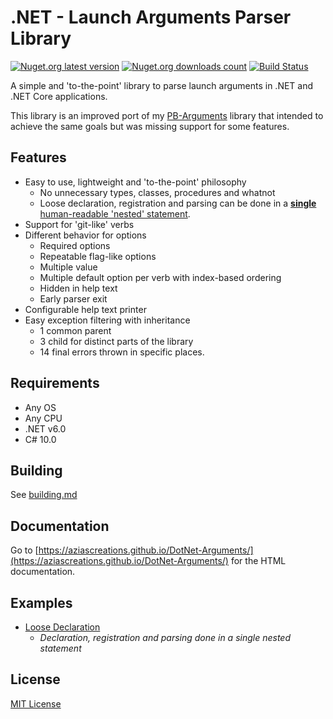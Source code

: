 # .NET - Launch Arguments Parser Library
[![Nuget.org latest version](https://img.shields.io/nuget/v/NibblePoker.Library.Arguments?label=Latest%20version)](https://www.nuget.org/packages/NibblePoker.Library.Arguments)
[![Nuget.org downloads count](https://img.shields.io/nuget/dt/NibblePoker.Library.Arguments?label=Downloads)](https://www.nuget.org/packages/NibblePoker.Library.Arguments)
[![Build Status](https://github.drone.ci.nibblepoker.lu/api/badges/aziascreations/DotNet-Arguments/status.svg)](https://github.drone.ci.nibblepoker.lu/aziascreations/DotNet-Arguments)

A simple and 'to-the-point' library to parse launch arguments in .NET and .NET Core applications.

This library is an improved port of my [PB-Arguments](https://github.com/aziascreations/PB-Arguments) library that intended to achieve the same goals but was missing support for some features.

## Features
* Easy to use, lightweight and 'to-the-point' philosophy
  * No unnecessary types, classes, procedures and whatnot
  * Loose declaration, registration and parsing can be done in a [**single** human-readable 'nested' statement](NibblePoker.Library.Arguments.Demo.LooseDeclaration/Program.cs).
* Support for 'git-like' verbs
* Different behavior for options
  * Required options
  * Repeatable flag-like options
  * Multiple value
  * Multiple default option per verb with index-based ordering
  * Hidden in help text
  * Early parser exit
* Configurable help text printer
* Easy exception filtering with inheritance
  * 1 common parent
  * 3 child for distinct parts of the library
  * 14 final errors thrown in specific places.

## Requirements
* Any OS
* Any CPU
* .NET v6.0
* C# 10.0

## Building
See [building.md](building.md)

## Documentation
Go to [https://aziascreations.github.io/DotNet-Arguments/](https://aziascreations.github.io/DotNet-Arguments/) for the HTML documentation.

## Examples
* [Loose Declaration](NibblePoker.Library.Arguments.Demo.LooseDeclaration/)
  * *Declaration, registration and parsing done in a single nested statement*

## License
[MIT License](LICENSE)
